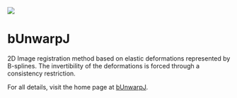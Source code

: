[![](https://github.com/fiji/bUnwarpJ/actions/workflows/build-main.yml/badge.svg)](https://github.com/fiji/bUnwarpJ/actions/workflows/build-main.yml)

bUnwarpJ
========

2D Image registration method based on elastic deformations represented by B-splines. The invertibility of the deformations is forced through a consistency restriction.

For all details, visit the home page at [bUnwarpJ](http://imagej.net/BUnwarpJ).
